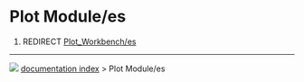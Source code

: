 # Plot Module/es
1.  REDIRECT [Plot\_Workbench/es](Plot_Workbench/es.md)



---
![](images/Right_arrow.png) [documentation index](../README.md) > Plot Module/es
